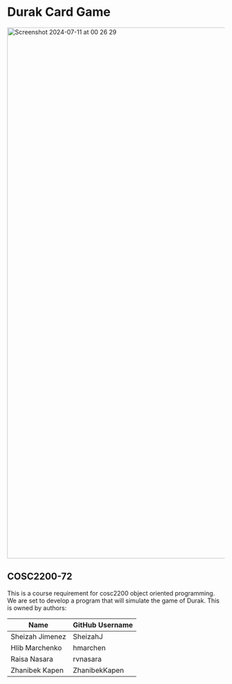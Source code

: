 # Durak Card Game
<img width="1231" alt="Screenshot 2024-07-11 at 00 26 29" src="https://github.com/hmarchen/COSC2200-72/assets/156877222/3d17a37e-f74c-4ea0-b4ea-97d27be8f080">

## COSC2200-72
This is a course requirement for cosc2200 object oriented programming. We are set to develop a program that will simulate the game of Durak.
This is owned by authors:
  
| Name | GitHub Username |
| --- | --- |
| Sheizah Jimenez |  SheizahJ |
| Hlib Marchenko | hmarchen |
| Raisa Nasara | rvnasara |
| Zhanibek Kapen | ZhanibekKapen |

